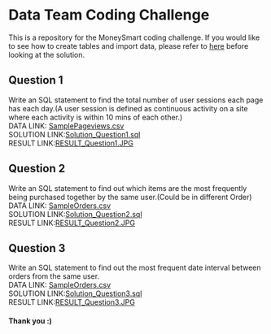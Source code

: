 # Data Team Coding Challenge
This is a repository for the MoneySmart coding challenge. If you would like to see how to create tables and import data, please refer to [here](https://github.com/limhye70/MoneySmart_Coding_Challenge/blob/master/0_Create_Schema_Tables.sql) before looking at the solution.

## Question 1
Write an SQL statement to find the total number of user sessions each page has each day.(A user session is defined as continuous activity on a site where each activity is within 10 mins of each other.) <br/>
DATA LINK: [SamplePageviews.csv](https://s3-ap-southeast-1.amazonaws.com/ms-data-coding-challenge/SamplePageviews.csv) <br/>
SOLUTION LINK:[Solution_Question1.sql](https://github.com/limhye70/MoneySmart_Coding_Challenge/blob/master/Solution_Question1.sql) <br/>
RESULT LINK:[RESULT_Question1.JPG](https://github.com/limhye70/MoneySmart_Coding_Challenge/blob/master/Result_Question1.JPG)

## Question 2
Write an SQL statement to find out which items are the most frequently being purchased together by the same user.(Could be in different Order) <br/>
DATA LINK: [SampleOrders.csv](https://s3-ap-southeast-1.amazonaws.com/ms-data-coding-challenge/SampleOrders.csv) <br/>
SOLUTION LINK:[Solution_Question2.sql](https://github.com/limhye70/MoneySmart_Coding_Challenge/blob/master/Solution_Question2.sql) <br/>
RESULT LINK:[RESULT_Question2.JPG](https://github.com/limhye70/MoneySmart_Coding_Challenge/blob/master/Result_Question2.JPG)

## Question 3
Write an SQL statement to find out the most frequent date interval between orders from the same user. <br/>
DATA LINK: [SampleOrders.csv](https://s3-ap-southeast-1.amazonaws.com/ms-data-coding-challenge/SampleOrders.csv) <br/>
SOLUTION LINK:[Solution_Question3.sql](https://github.com/limhye70/MoneySmart_Coding_Challenge/blob/master/Solution_Question3.sql) <br/>
RESULT LINK:[RESULT_Question3.JPG](https://github.com/limhye70/MoneySmart_Coding_Challenge/blob/master/Result_Question3.JPG)

#### Thank you :)
